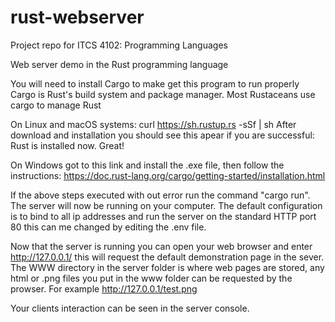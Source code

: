 # rust-webserver

Project repo for ITCS 4102: Programming Languages

Web server demo in the Rust programming language

You will need to install Cargo to make get this program to run properly
Cargo is Rust's build system and package manager. Most Rustaceans use cargo to manage Rust

On Linux and macOS systems:
curl https://sh.rustup.rs -sSf | sh
After download and installation you should see this apear if you are successful:
Rust is installed now. Great!

On Windows got to this link and install the .exe file, then follow the instructions:
https://doc.rust-lang.org/cargo/getting-started/installation.html



If the above steps executed with out error run the command "cargo run".
The server will now be running on your computer. 
The default configuration is to bind to all ip addresses and run the server on the standard HTTP port 80 this can me changed by editing the .env file.

Now that the server is running you can open your web browser and enter http://127.0.0.1/ this will request the default demonstration page in the sever.
The WWW directory in the server folder is where web pages are stored, any html or .png files you put in the www folder can be requested by the prowser. 
For example http://127.0.0.1/test.png

Your clients interaction can be seen in the server console.
